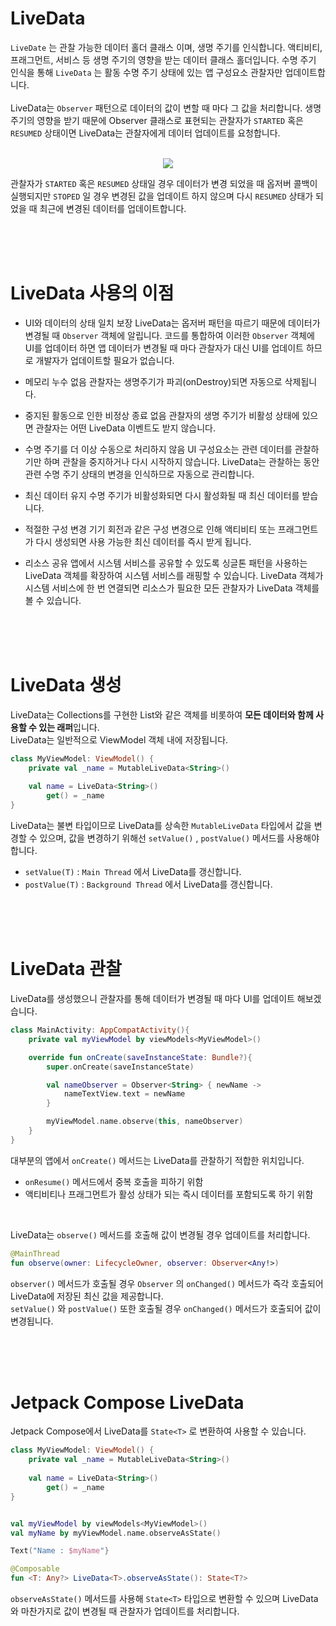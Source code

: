 # LiveData
`LiveDate` 는 관찰 가능한 데이터 홀더 클래스 이며, 생명 주기를 인식합니다. 액티비티, 프래그먼트, 서비스 등 생명 주기의 영향을 받는 데이터 클래스 홀더입니다. 수명 주기 인식을 통해 `LiveData` 는 활동 수명 주기 상태에 있는 앱 구성요소 관찰자만 업데이트합니다.  
<br>
LiveData는 `Observer` 패턴으로 데이터의 값이 변할 때 마다 그 값을 처리합니다. 생명 주기의 영향을 받기 때문에 Observer 클래스로 표현되는 관찰자가 `STARTED` 혹은 `RESUMED` 상태이면 LiveData는 관찰자에게 데이터 업데이트를 요청합니다.  
<br>
<p align="center">
	<img src="https://miro.medium.com/max/1342/1*kjSdZieZlUhixRTjX0bMew.png">
</p>

관찰자가 `STARTED` 혹은 `RESUMED` 상태일 경우 데이터가 변경 되었을 때 옵저버 콜백이 실행되지만 `STOPED`  일 경우 변경된 값을 업데이트 하지 않으며 다시 `RESUMED` 상태가 되었을 때 최근에 변경된 데이터를 업데이트합니다. 

<br>
<br>
<br>

# LiveData 사용의 이점
- UI와 데이터의 상태 일치 보장
	LiveData는 옵저버 패턴을 따르기 때문에 데이터가 변경될 때 `Observer` 객체에 알립니다. 코드를 통합하여 이러한 `Observer` 객체에 UI를 업데이터 하면 앱 데이터가 변경될 때 마다 관찰자가 대신 UI를 업데이트 하므로 개발자가 업데이트할 필요가 없습니다.

- 메모리 누수 없음
	관찰자는 생명주기가 파괴(onDestroy)되면 자동으로 삭제됩니다.

- 중지된 활동으로 인한 비정상 종료 없음
	관찰자의 생명 주기가 비활성 상태에 있으면 관찰자는 어떤 LiveData 이벤트도 받지 않습니다.

- 수명 주기를 더 이상 수동으로 처리하지 않음
	UI 구성요소는 관련 데이터를 관찰하기만 하며 관찰을 중지하거나 다시 시작하지 않습니다. LiveData는 관찰하는 동안 관련 수명 주기 상태의 변경을 인식하므로 자동으로 관리합니다.

- 최신 데이터 유지
	수명 주기가 비활성화되면 다시 활성화될 때 최신 데이터를 받습니다.

- 적절한 구성 변경
	기기 회전과 같은 구성 변경으로 인해 액티비티 또는 프래그먼트가 다시 생성되면 사용 가능한 최신 데이터를 즉시 받게 됩니다.

- 리소스 공유
	앱에서 시스템 서비스를 공유할 수 있도록 싱글톤 패턴을 사용하는 LiveData 객체를 확장하여 시스템 서비스를 래핑할 수 있습니다. LiveData 객체가 시스템 서비스에 한 번 연결되면 리소스가 필요한 모든 관찰자가 LiveData 객체를 볼 수 있습니다.

<br>
<br>
<br>

# LiveData 생성
LiveData는 Collections를 구현한 List와 같은 객체를 비롯하여 **모든 데이터와 함께 사용할 수 있는 래퍼**입니다.  
LiveData는 일반적으로 ViewModel 객체 내에 저장됩니다.
```kotlin
class MyViewModel: ViewModel() {
	private val _name = MutableLiveData<String>()
	
	val name = LiveData<String>()
		get() = _name
}
```
LiveData는 불변 타입이므로 LiveData를 상속한 `MutableLiveData` 타입에서 값을 변경할 수 있으며, 값을 변경하기 위해선 `setValue()` , `postValue()` 메서드를 사용해야 합니다.
- `setValue(T)` : `Main Thread` 에서 LiveData를 갱신합니다.
- `postValue(T)` : `Background Thread` 에서 LiveData를 갱신합니다.

<br>
<br>
<br>

# LiveData 관찰
LiveData를 생성했으니 관찰자를 통해 데이터가 변경될 때 마다 UI를 업데이트 해보겠습니다.
```kotlin
class MainActivity: AppCompatActivity(){
	private val myViewModel by viewModels<MyViewModel>()

	override fun onCreate(saveInstanceState: Bundle?){
		super.onCreate(saveInstanceState)

		val nameObserver = Observer<String> { newName ->
			nameTextView.text = newName
		}

		myViewModel.name.observe(this, nameObserver)
	}
}
```
대부분의 앱에서 `onCreate()` 메서드는 LiveData를 관찰하기 적합한 위치입니다.
- `onResume()` 메서드에서 중복 호출을 피하기 위함
- 액티비티나 프래그먼트가 활성 상태가 되는 즉시 데이터를 포함되도록 하기 위함  
<br>

LiveData는 `observe()` 메서드를 호출해 값이 변경될 경우 업데이트를 처리합니다.
```kotlin
@MainThread
fun observe(owner: LifecycleOwner, observer: Observer<Any!>)
```
`observer()` 메서드가 호출될 경우 `Observer` 의 `onChanged()` 메서드가 즉각 호출되어 LiveData에 저장된 최신 값을 제공합니다.  
`setValue()` 와 `postValue()` 또한 호출될 경우 `onChanged()` 메서드가 호출되어 값이 변경됩니다.

<br>
<br>
<br>

# Jetpack Compose LiveData
Jetpack Compose에서 LiveData를 `State<T>` 로 변환하여 사용할 수 있습니다.
```kotlin
class MyViewModel: ViewModel() {
	private val _name = MutableLiveData<String>()
	
	val name = LiveData<String>()
		get() = _name
}


val myViewModel by viewModels<MyViewModel>()
val myName by myViewModel.name.observeAsState()

Text("Name : $myName"}
```
```kotlin
@Composable
fun <T: Any?> LiveData<T>.observeAsState(): State<T?>
```
`observeAsState()` 메서드를 사용해 `State<T>` 타입으로 변환할 수 있으며 LiveData와 마찬가지로 값이 변경될 때 관찰자가 업데이트를 처리합니다.

